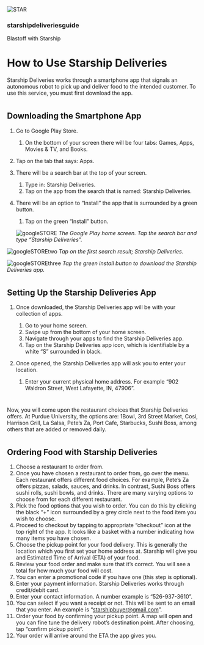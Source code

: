 ![STAR](https://starshipdeliveriesguide.files.wordpress.com/2019/10/cropped-starshiplogo.jpg)

### **starshipdeliveriesguide**

Blastoff with Starship

# How to Use Starship Deliveries

Starship Deliveries works through a smartphone app that signals an autonomous robot to pick up and deliver food to the intended customer. To use this service, you must first download the app.

#

## Downloading the Smartphone App

1. Go to Google Play Store.
   1. On the bottom of your screen there will be four tabs: Games, Apps, Movies & TV, and Books.
2. Tap on the tab that says: Apps.
3. There will be a search bar at the top of your screen.
   1. Type in: Starship Deliveries.
   2. Tap on the app from the search that is named: Starship Deliveries.
4. There will be an option to “Install” the app that is surrounded by a green button.
   1. Tap on the green “Install” button.
   
     ![googleSTORE](https://starshipdeliveriesguide.files.wordpress.com/2019/10/screenshot_20191007-232255_google-play-store-e1570513260622.jpg)
*The Google Play home screen. Tap the search bar and type “Starship Deliveries”.*

![googleSTOREtwo](https://starshipdeliveriesguide.files.wordpress.com/2019/10/screenshot_20191007-232429_google-play-store-e1570513207946.jpg)
*Tap on the first search result; Starship Deliveries.*

![googleSTOREthree](https://starshipdeliveriesguide.files.wordpress.com/2019/10/screenshot_20191007-232511_google-play-store-e1570513371255.jpg)
*Tap the green install button to download the Starship Deliveries app.*

#

## Setting Up the Starship Deliveries App

1. Once downloaded, the Starship Deliveries app will be with your collection of apps.
     1. Go to your home screen.
     2. Swipe up from the bottom of your home screen.
     3. Navigate through your apps to find the Starship Deliveries app.
     4. Tap on the Starship Deliveries app icon, which is identifiable by a white “S” surrounded in black.
2. Once opened, the Starship Deliveries app will ask you to enter your location.
     1. Enter your current physical home address. For example “902 Waldron Street, West Lafayette, IN, 47906”.
     
     #
     
Now, you will come upon the restaurant choices that Starship Deliveries offers. At Purdue University, the options are: 1Bowl, 3rd Street Market, Cosi, Harrison Grill, La Salsa, Pete’s Za, Port Cafe, Starbucks, Sushi Boss, among others that are added or removed daily.

#

## Ordering Food with Starship Deliveries

1. Choose a restaurant to order from.
2. Once you have chosen a restaurant to order from, go over the menu. Each restaurant offers different food choices. For example, Pete’s Za offers pizzas, salads, sauces, and drinks. In contrast, Sushi Boss offers sushi rolls, sushi bowls, and drinks. There are many varying options to choose from for each different restaurant.
3. Pick the food options that you wish to order. You can do this by clicking the black “+” icon surrounded by a grey circle next to the food item you wish to choose.
4. Proceed to checkout by tapping to appropriate “checkout” icon at the top right of the app. It looks like a basket with a number indicating how many items you have chosen.
5. Choose the pickup point for your food delivery. This is generally the location which you first set your home address at. Starship will give you and Estimated Time of Arrival (ETA) of your food.
6. Review your food order and make sure that it’s correct. You will see a total for how much your food will cost.
7. You can enter a promotional code if you have one (this step is optional).
8. Enter your payment information. Starship Deliveries works through credit/debit card.
9. Enter your contact information. A number example is “526-937-3610”.
10. You can select if you want a receipt or not. This will be sent to an email that you enter. An example is “starshipbuyer@gmail.com”.
11. Order your food by confirming your pickup point. A map will open and you can fine tune the delivery robot’s destination point. After choosing, tap “confirm pickup point”.
12. Your order will arrive around the ETA the app gives you.
